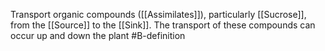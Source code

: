 Transport organic compounds ([[Assimilates]]), particularly [[Sucrose]], from the [[Source]] to the [[Sink]]. The transport of these compounds can occur up and down the plant
#B-definition 